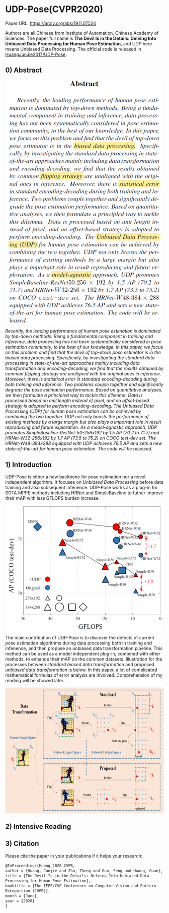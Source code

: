 # UDP-Pose(CVPR2020)

Paper URL: https://arxiv.org/abs/1911.07524

Authors are all Chinese from Institute of Automation, Chinese Academy of Sciences. The paper full name is **The Devil Is in the Details: Delving Into Unbiased Data Processing for Human Pose Estimation**, and UDP here means Unbiased Data Processing. The official code is released in [HuangJunJie2017/UDP-Pose](https://github.com/HuangJunJie2017/UDP-Pose). 

## 0) Abstract

<img src="./materials/Abstract.png" width = "500" alt="" align=center />

*Recently, the leading performance of human pose estimation is dominated by top-down methods. Being a fundamental component in training and inference, data processing has not been systematically considered in pose estimation community, to the best of our knowledge. In this paper, we focus on this problem and find that the devil of top-down pose estimator is in the biased data processing. Specifically, by investigating the standard data processing in state-of-the-art approaches mainly including data transformation and encoding-decoding, we find that the results obtained by common flipping strategy are unaligned with the original ones in inference. Moreover, there is statistical error in standard encoding-decoding during both training and inference. Two problems couple together and significantly degrade the pose estimation performance. Based on quantitative analyses, we then formulate a principled way to tackle this dilemma. Data is processed based on unit length instead of pixel, and an offset-based strategy is adopted to perform encoding-decoding. The Unbiased Data Processing (UDP) for human pose estimation can be achieved by combining the two together. UDP not only boosts the performance of existing methods by a large margin but also plays a important role in result reproducing and future exploration. As a model-agnostic approach, UDP promotes SimpleBaseline-ResNet-50-256x192 by 1.5 AP (70.2 to 71.7) and HRNet-W32-256x192 by 1.7 AP (73.5 to 75.2) on COCO test-dev set. The HRNet-W48-384x288 equipped with UDP achieves 76.5 AP and sets a new state-of-the-art for human pose estimation. The code will be released.*

## 1) Introduction

UDP-Pose is either a new backbone for pose estimation nor a novel independent algorithm. It focuses on *Unbiased Data Processing* before data training and also subsequent infenence. UDP-Pose works as a plug-in for SOTA MPPE methods including HRNet and SimpleBaseline to futher improve their mAP with less GFLOPS burden increase.

<img src="./materials/UDP_plug-in.png" width = "500" alt="" align=center />

The main contribution of UDP-Pose is to discover the defects of current pose estimation algorithms during data processing both in training and infenence, and then propose an unbiased data transformation pipeline. This method can be used as a model independent plug-in, combined with other methods, to enhance their mAP on the common datasets. Illustration for the processes between *standard biased data transformation* and proposed *unbiased data transformation* is below. In this paper, a lot of complicated mathematical formulas of error analysis are involved. Comprehension of my reading will be showed later.

<img src="./materials/UnbiasedDataProcessing.png" height = "400" alt="" align=center />


## 2) Intensive Reading


## 3) Citation
Please cite the paper in your publications if it helps your research:
```
@InProceedings{Huang_2020_CVPR,
author = {Huang, Junjie and Zhu, Zheng and Guo, Feng and Huang, Guan},
title = {The Devil Is in the Details: Delving Into Unbiased Data Processing for Human Pose Estimation},
booktitle = {The IEEE/CVF Conference on Computer Vision and Pattern Recognition (CVPR)},
month = {June},
year = {2020}
}
```
